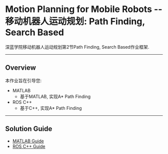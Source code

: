 # Motion Planning for Mobile Robots -- 移动机器人运动规划: Path Finding, Search Based

深蓝学院移动机器人运动规划第2节Path Finding, Search Based作业框架.

---

## Overview

本作业旨在引导您:

* MATLAB
    * 基于MATLAB, 实现A* Path Finding
* ROS C++
    * 基于C++, 实现A* Path Finding

---

## Solution Guide

* [MATLAB Guide](MATLAB/)
* [ROS C++ Guide](ROS/)
